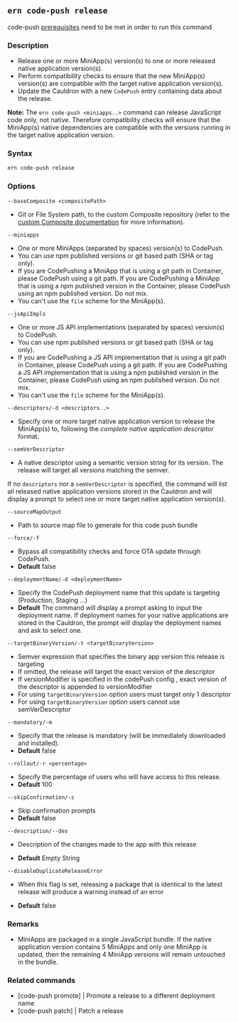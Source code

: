 ## `ern code-push release`

code-push [prerequisites][1] need to be met in order to run this command

### Description

- Release one or more MiniApp(s) version(s) to one or more released native application version(s).
- Perform compatibility checks to ensure that the new MiniApp(s) version(s) are compatible with the target native application version(s).
- Update the Cauldron with a new `CodePush` entry containing data about the release.

**Note:** The `ern code-push <miniapps..>` command can release JavaScript code only, not native. Therefore compatibility checks will ensure that the MiniApp(s) native dependencies are compatible with the versions running in the target native application version.

### Syntax

```sh
ern code-push release
```

### Options

`--baseComposite <compositePath>`

- Git or File System path, to the custom Composite repository (refer to the [custom Composite documentation][4] for more information).

`--miniapps`

- One or more MiniApps (separated by spaces) version(s) to CodePush.
- You can use npm published versions or git based path (SHA or tag only).
- If you are CodePushing a MiniApp that is using a git path in Container, please CodePush using a git path. If you are CodePushing a MiniApp that is using a npm published version in the Container, please CodePush using an npm published version. Do not mix.
- You can't use the `file` scheme for the MiniApp(s).

`--jsApiImpls`

- One or more JS API implementations (separated by spaces) version(s) to CodePush.
- You can use npm published versions or git based path (SHA or tag only).
- If you are CodePushing a JS API implementation that is using a git path in Container, please CodePush using a git path. If you are CodePushing a JS API implementation that is using a npm published version in the Container, please CodePush using an npm published version. Do not mix.
- You can't use the `file` scheme for the MiniApp(s).

`--descriptors/-d <descriptors..>`

- Specify one or more target native application version to release the MiniApp(s) to, following the _complete native application descriptor_ format.

`--semVerDescriptor`

- A native descriptor using a semantic version string for its version. The release will target all versions matching the semver.

If no `descriptors` nor a `semVerDescriptor` is specified, the command will list all released native application versions stored in the Cauldron and will display a prompt to select one or more target native application version(s).

`--sourceMapOutput`

- Path to source map file to generate for this code push bundle

`--force/-f`

- Bypass all compatibility checks and force OTA update through CodePush.
- **Default** false

`--deploymentName/-d <deploymentName>`

- Specify the CodePush deployment name that this update is targeting (Production, Staging ...)
- **Default** The command will display a prompt asking to input the deployment name. If deployment names for your native applications are stored in the Cauldron, the prompt will display the deployment names and ask to select one.

`--targetBinaryVersion/-t <targetBinaryVersion>`

- Semver expression that specifies the binary app version this release is targeting
- If omitted, the release will target the exact version of the descriptor
- If versionModifier is specified in the codePush config , exact version of the descriptor is appended to versionModifier
- For using `targetBinaryVersion` option users must target only 1 descriptor
- For using `targetBinaryVersion` option users cannot use semVerDescriptor

`--mandatory/-m`

- Specify that the release is mandatory (will be immediately downloaded and installed).
- **Default** false

`--rollout/-r <percentage>`

- Specify the percentage of users who will have access to this release.
- **Default** 100

`--skipConfirmation/-s`

- Skip confirmation prompts
- **Default** false

`--description/--des`

- Description of the changes made to the app with this release

- **Default** Empty String

`--disableDuplicateReleaseError`

- When this flag is set, releasing a package that is identical to the latest release will produce a warning instead of an error

- **Default** false

### Remarks

- MiniApps are packaged in a single JavaScript bundle. If the native application version contains 5 MiniApps and only one MiniApp is updated, then the remaining 4 MiniApp versions will remain untouched in the bundle.

### Related commands

- [code-push promote] | Promote a release to a different deployment name
- [code-push patch] | Patch a release

[1]: ../code-push.md
[2]: ./promote.md
[3]: ./patch.md
[4]: ../../platform-parts/composite/index.md
